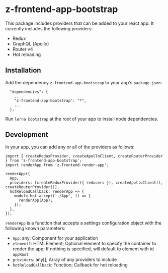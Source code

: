 # z-frontend-app-bootstrap

This package includes providers that can be added to your react app. It currently includes the following providers:

- Redux
- GraphQL (Apollo)
- Router v4
- Hot reloading

## Installation

Add the dependency `z-frontend-app-bootstrap` to your app's `package.json`:

```
  "dependencies": {
    ...
    "z-frontend-app-bootstrap": "*",
    ...
  },
```

Run `lerna bootstrap` at the root of your app to install node dependencies.

## Development

In your app, you can add any or all of the providers as follows:

```
import { createReduxProvider, createApolloClient, createRouterProvider } from 'z-frontend-app-bootstrap';
import renderApp from 'z-frontend-render-app';

renderApp({
  App,
  providers: [createReduxProvider({ reducers }), createApolloClient(), createRouterProvider()],
  hotReloadCallback: renderApp => {
    module.hot.accept('./App', () => {
      renderApp(App);
    });
  },
});
```

`renderApp` is a function that accepts a settings configuration object with the following known parameters:

- `App`: any; Component for your application
- `element?`: HTMLElement; Optional element to specify the container to render the app;
  If nothing is specified, will default to element with id `appRoot`
- `providers`: any[]; Array of any providers to include
- `hotReloadCallback`: Function; Callback for hot reloading
